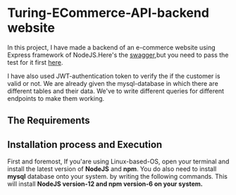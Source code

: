 # Turing-ECommerce-API-backend website

In this project, I have made a backend of an e-commerce website using Express framework of NodeJS.Here's the [swagger](https://backendapi.turing.com/docs/),but you need to pass the test for it first [here](https://developers.turing.com/dashboard/challenge).

  I have also used JWT-authentication token to verify the if the customer is valid or not. We are already given the mysql-database in which there are different tables and their data. We've to write different queries for different endpoints to make them working.

## The Requirements
## Installation process and Execution

First and foremost, If you'are using Linux-based-OS, open your terminal and install the latest version of <b>NodeJS</b> and <b>npm</b>. You do also need to install <b>mysql</b> database onto your system. by writing the following commands. 
This will install <b>NodeJS version-12<b/> and <b>npm version-6</b> on your system.
